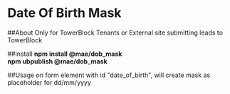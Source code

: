 Date Of Birth Mask
==================

##About
Only for TowerBlock Tenants or External site submitting leads to TowerBlock


##install
**npm install @mae/dob_mask**     
**npm ubpublish @mae/dob_mask**     

##Usage
on form element with id "date_of_birth", will create mask as placeholder for dd/mm/yyyy